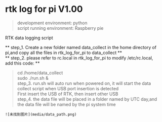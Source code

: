 # rtk log for pi V1.00

> development environment: python  
> script running environment: Raspberry pie

RTK data logging script  

** step_1. Create a new folder named data_collect in the home directory of pi,and copy all the files in rtk_log_for_pi to data_collect **       
** step_2. please refer to rc.local in rtk_log_for_pi to modify /etc/rc.local, add this code: **  
> cd /home/data_collect  
> sudo ./run.sh &    
step_3. run.sh will auto run when powered on, it will start the data collect script when USB port insertion is detected  
		First insert the USB of RTK, then insert other USB     
step_4. the data file will be placed in a folder named by UTC day,and the data file will be named by the pi system time  

	![未找到图片](media/data_path.png)  

